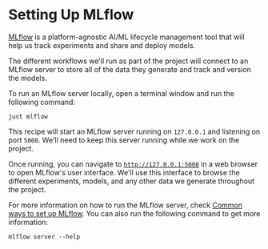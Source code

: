 # Setting Up MLflow

[MLflow](https://mlflow.org/) is a platform-agnostic AI/ML lifecycle management tool that will help us track experiments and share and deploy models. 

The different workflows we'll run as part of the project will connect to an MLflow server to store all of the data they generate and track and version the models. 

To run an MLflow server locally, open a terminal window and run the following command:

```shell
just mlflow
```

This recipe will start an MLflow server running on `127.0.0.1` and listening on port `5000`. We'll need to keep this server running while we work on the project.

Once running, you can navigate to [`http://127.0.0.1:5000`](http://127.0.0.1:5000) in a web browser to open MLflow's user interface. We'll use this interface to browse the different experiments, models, and any other data we generate throughout the project.

For more information on how to run the MLflow server, check [Common ways to set up MLflow](https://mlflow.org/docs/latest/tracking.html#common-setups). You can also run the following command to get more information:

```shell
mlflow server --help
```
